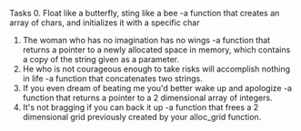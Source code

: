Tasks
 0. Float like a butterfly, sting like a bee
   -a function that creates an array of chars, and initializes it with a specific char
 1. The woman who has no imagination has no wings
   -a function that returns a pointer to a newly allocated space in memory, which contains a copy of the string given as a parameter.
 2. He who is not courageous enough to take risks will accomplish nothing in life
   -a function that concatenates two strings.
 3. If you even dream of beating me you'd better wake up and apologize
   -a function that returns a pointer to a 2 dimensional array of integers.
 4. It's not bragging if you can back it up
   -a function that frees a 2 dimensional grid previously created by your alloc_grid function.
